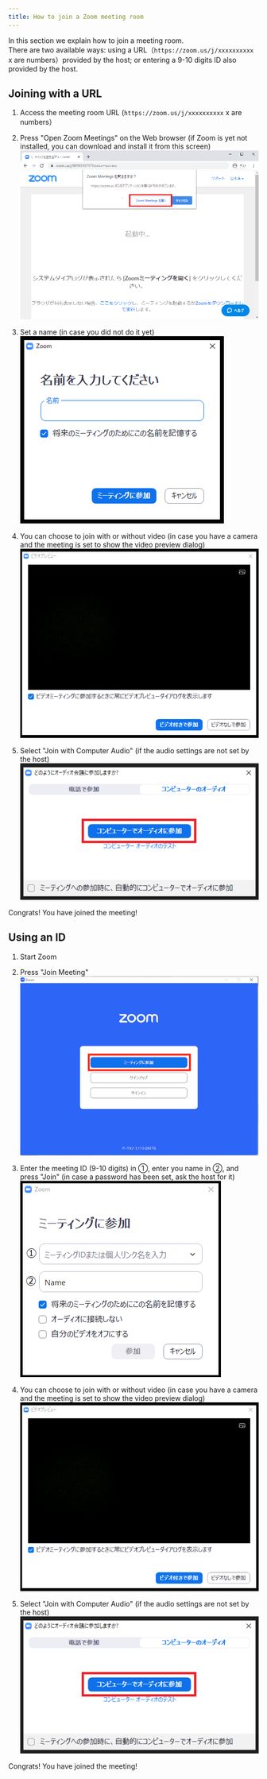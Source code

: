 ```yaml
---
title: How to join a Zoom meeting room
---
```


In this section we explain how to join a meeting room.  
There are two available ways: using a URL（`https://zoom.us/j/xxxxxxxxxx` x are numbers）provided by the host; or entering a 9-10 digits ID also provided by the host.



## Joining with a URL
1. Access the meeting room URL (`https://zoom.us/j/xxxxxxxxxx` x are numbers）
1. Press "Open Zoom Meetings" on the Web browser (if Zoom is yet not installed, you can download and install it from this screen)  
  ![](pc_url_browser.png) 
    
1. Set a name (in case you did not do it yet)
  ![](pc_url_name.png)
    
1. You can choose to join with or without video (in case you have a camera and the meeting is set to show the video preview dialog)  
  ![](pc_camera.png)
  
1. Select "Join with Computer Audio" (if the audio settings are not set by the host)  
  ![](pc_mic.png)
  
Congrats! You have joined the meeting!



## Using an ID
1. Start Zoom
1. Press "Join Meeting"
  ![](pc_id_top.png)
  
1. Enter the meeting ID (9-10 digits) in ①, enter you name in ②, and press "Join" (in case a password has been set, ask the host for it)
  ![](pc_id_join_add.png)
  
1. You can choose to join with or without video (in case you have a camera and the meeting is set to show the video preview dialog)
   ![](pc_camera.png)
  
2. Select "Join with Computer Audio" (if the audio settings are not set by the host)    
  ![](pc_mic.png)
  
Congrats! You have joined the meeting!




